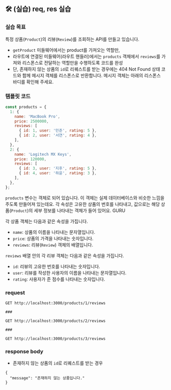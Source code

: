 ## 🛠️ (실습) req, res 실습

### 실습 목표

특정 상품(`Product`)의 리뷰(`Review`)를 조회하는 API를 만들고 있습니다.

- `getProduct` 미들웨어에서는 product를 가져오는 역할만,
- 라우트에 연결된 미들웨어(라우트 핸들러)에서는 `products` 객체에서 `reviews`를 가져와 리스폰스로 전달하는 역할만을 수행하도록 코드를 완성
- 단, 존재하지 않는 상품의 `id`로 리퀘스트를 받는 경우에는 404 Not Found 상태 코드와 함께 메시지 객체를 리스폰스로 반환합니다. 메시지 객체는 아래의 리스폰스 바디를 확인해 주세요.

### 템플릿 코드

```js
const products = {
  1: {
    name: 'MacBook Pro',
    price: 2500000,
    reviews: [
      { id: 1, user: '민준', rating: 5 },
      { id: 2, user: '서연', rating: 4 },
    ],
  },
  2: {
    name: 'Logitech MX Keys',
    price: 120000,
    reviews: [
      { id: 3, user: '지후', rating: 5 },
      { id: 4, user: '하윤', rating: 3 },
    ],
  },
};
```

`products` 변수는 객체로 되어 있습니다. 이 객체는 실제 데이터베이스와 비슷한 느낌을 주도록 만들어져 있는데요. 각 속성은 고유한 상품의 번호를 나타내고, 값으로는 해당 상품(`Product`)의 세부 정보를 나타내는 객체가 들어 있어요.
GURU

각 상품 객체는 다음과 같은 속성을 가집니다.

- `name`: 상품의 이름을 나타내는 문자열입니다.
- `price`: 상품의 가격을 나타내는 숫자입니다.
- `reviews`: 리뷰(`Review`) 객체의 배열입니다.

`reviews` 배열 안의 각 리뷰 객체는 다음과 같은 속성을 가집니다.

- `id`: 리뷰의 고유한 번호를 나타내는 숫자입니다.
- `user`: 리뷰를 작성한 사용자의 이름을 나타내는 문자열입니다.
- `rating`: 사용자가 준 점수를 나타내는 숫자입니다.

### request

```http
GET http://localhost:3000/products/1/reviews

###

GET http://localhost:3000/products/2/reviews

###

GET http://localhost:3000/products/3/reviews
```

### response body

- 존재하지 않는 상품의 `id`로 리퀘스트를 받는 경우

```response
{
  "message": "존재하지 않는 상품입니다."
}
```
